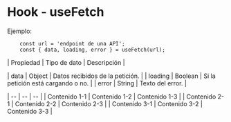 # Hook - useFetch

Ejemplo:

```
    const url = 'endpoint de una API';
    const { data, loading, error } = useFetch(url);
```

| Propiedad | Tipo de dato | Descripción |

| data | Object | Datos recibidos de la petición. |
| loading | Boolean | Si la petición está cargando o no. |
| error | String | Texto del error. | 
 
 | -- | -- | -- |
| Contenido 1-1 | Contenido 1-2 | Contenido 1-3 |
| Contenido 2-1 | Contenido 2-2 | Contenido 2-3 |
| Contenido 3-1 | Contenido 3-2 | Contenido 3-3 |

